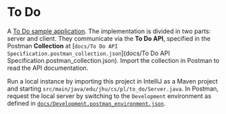 To Do
=====

A [To Do sample application](https://oose-to-do.herokuapp.com). The implementation is divided in two parts: server and client. They communicate via the **To Do API**, specified in the Postman **Collection** at [`docs/To Do API Specification.postman_collection.json`](docs/To Do API Specification.postman_collection.json). Import the collection in Postman to read the API documentation.

Run a local instance by importing this project in IntelliJ as a Maven project and starting `src/main/java/edu/jhu/cs/pl/to_do/Server.java`. In Postman, request the local server by switching to the `Development` environment as defined in [`docs/Development.postman_environment.json`](`docs/Development.postman_environment.json`).
